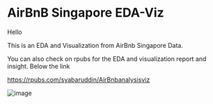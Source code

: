 # AirBnB Singapore EDA-Viz

Hello

This is an EDA and Visualization from AirBnb Singapore Data.

You can also check on rpubs for the EDA and visualization report and insight. Below the link

https://rpubs.com/syabaruddin/AirBnbanalysisviz

![image](https://user-images.githubusercontent.com/78594353/114280677-9c065580-9a64-11eb-892f-9a8c3b7b39b8.png)

